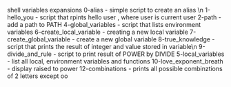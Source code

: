 shell variables expansions 
0-alias - simple script to create an alias \n
1-hello_you - script that rpints hello user , where user is current user
2-path - add a path to PATH
4-global_variables - script that lists environment variables
6-create_local_variable - creating a new local variable
7-create_global_variable - create a new global variable
8-true_knowledge - script that prints the result of integer and value stored in variable\n
9-divide_and_rule - script to print result of POWER by DIVIDE
5-local_variables - list all local, environment variables and functions
10-love_exponent_breath - display  raised to power 
12-combinations - prints all possible combinztions of 2 letters except oo
